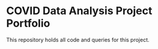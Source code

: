 # COVID Data Analysis Project Portfolio
This repository holds all code and queries for this project.
